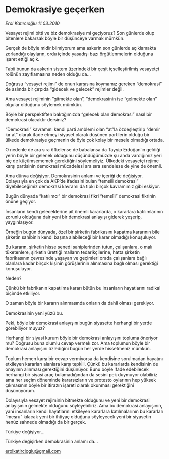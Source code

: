 # Demokrasiye geçerken

*Erol Katırcıoğlu 11.03.2010*

<div class="yazi"><p>Vesayet rejimi bitti ve biz demokrasiye mi geçiyoruz? Son günlerde olup bitenlere bakarsak böyle bir düşünceye varmak mümkün.</p>
<p>Gerçek de böyle midir bilmiyorum ama askerin son günlerde açıklamakta zorlandığı olayların, ordu içinde yasadışı bazı örgütlenmelerin olduğuna işaret ettiği açık.</p>
<p>Tabii bunun da askerin sistem üzerindeki bir çeşit içselleştirilmiş vesayetçi rolünün zayıflamasına neden olduğu da...</p>
<p>Doğrusu “vesayet rejimi” de onun karşısına koymamız gereken “demokrasi” de aslında bir çırpıda “gidecek ve gelecek” rejimler değil.</p>
<p>Ama vesayet rejiminin “gitmekte olan”, “demokrasinin ise “gelmekte olan” olgular olduğunu söylemek mümkün.</p>
<p>Böyle bir perspektiften baktığımızda “gelecek olan demokrasi” nasıl bir demokrasi olacaktır dersiniz?</p>
<p>“Demokrasi” kavramını kendi parti amblemi olan “at”la özdeşleştirip “demir kır at” olarak ifade etmeyi siyaset olarak düşünen partilerin olduğu bir ülkede demokrasiye geçmenin de öyle çok kolay bir mesele olmadığı ortada.</p>
<p>O nedenle de ara sıra öfkelense de babalansa da Tayyip Erdoğan’ın geldiği yerin böyle bir gelenek olduğunu düşündüğümüzde şu anda vardığımız yeri hiç de küçümsememek gerektiğini söylemeliyiz. Ülkedeki vesayetçi rejime karşı partisinin demokrasi mücadelesi ara sıra sendelese de yine de önemli.</p>
<p>Ama dünya değişiyor. Demokrasinin anlamı ve içeriği de değişiyor. Dolayısıyla en çok da AKP’de ifadesini bulan “temsili demokrasi” diyebileceğimiz demokrasi kavramı da tıpkı birçok kavramımız gibi eskiyor.</p>
<p>Bugün dünyada “katılımcı” bir demokrasi fikri “temsîli” demokrasi fikrinin önüne geçiyor.</p>
<p>İnsanların kendi geleceklerine ait önemli kararlarda, o kararlara katılımlarının zorunlu olduğuna dair yeni bir demokrasi anlayışı giderek yeşerip, yaygınlaşıyor.</p>
<p>Örneğin bugün dünyada, özel bir şirketin fabrikasını kapatma kararının bile şirketin sahibinin kendi başına alabileceği bir karar olmadığı konuşuluyor.</p>
<p>Bu kararın, şirketin hisse senedi sahiplerinden tutun, çalışanlara, o malı tüketenlere, şirketin ürettiği malların tedarikçilerine, hatta şirketin fabrikasının çevresinde yaşayan ve geçimleri orada çalışanlara bağlı olanlara kadar birçok kişinin görüşlerinin alınmasına bağlı olması gerektiği konuşuluyor.</p>
<p>Neden?</p>
<p>Çünkü bir fabrikanın kapatılma kararı bütün bu insanların hayatlarını radikal biçimde etkiliyor.</p>
<p>O zaman böyle bir kararın alınmasında onların da dahli olması gerekiyor.</p>
<p>Demokrasinin yeni yüzü bu.</p>
<p>Peki, böyle bir demokrasi anlayışını bugün siyasette herhangi bir yerde görebiliyor muyuz?</p>
<p>Herhangi bir siyasi kurum böyle bir demokrasi anlayışını topluma öneriyor mu? Doğrusu buna olumlu cevap vermek zor. Ama toplumun böyle bir demokrasi anlayışını özlediğini bugün her yerde hissetmeniz mümkün.</p>
<p>Toplum hemen karşı bir cevap vermiyorsa da kendisine sorulmadan hayatını etkileyen kararları alanlara karşı tepkili. Çünkü bu kararlarda kendisinin de onayının alınması gerektiğini düşünüyor. Bunu böyle ifade edebilecek herhangi bir siyasi araç bulamadığından da sesini pek duymuyor olabiliriz ama her seçim döneminde kararsızların ve protesto oylarının hep yüksek çıkmasının böyle bir itirazın işareti olarak okunması gerektiğini düşünüyorum.</p>
<p>Dolayısıyla vesayet rejiminin bitmekte olduğunu ve yeni bir demokrasi anlayışının gelmekte olduğunu söyleyebiliriz. Ama bu demokrasi anlayışının, yani insanların kendi hayatlarını etkileyen kararlara katılmalarının bu kararları “meşru” kılacak yeni bir ihtiyaç olduğunu söyleyecek yeni bir siyasetin henüz sahnede olmadığı da bir gerçek.</p>
<p>Türkiye değişiyor...</p>
<p>Türkiye değişirken demokrasinin anlamı da...</p>
<p><a href="mailto:erolkatircioglu@gmail.com">erolkatircioglu@gmail.com</a></p>
</div>
